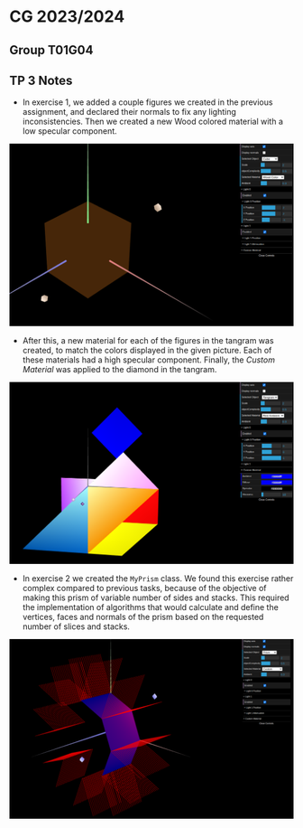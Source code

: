 # CG 2023/2024

## Group T01G04

## TP 3 Notes

- In exercise 1, we added a couple figures we created in the previous assignment, and declared their normals to fix any lighting inconsistencies. Then we created a new Wood colored material with a low specular component.

![Screenshot 1: Wood Colored Material](screenshots/cg-t01g04-tp3-1.png)

- After this, a new material for each of the figures in the tangram was created, to match the colors displayed in the given picture. Each of these materials had a high specular component. Finally, the *Custom Material* was applied to the diamond in the tangram.

![Screenshot 2: Colored Tangram](screenshots/cg-t01g04-tp3-2.png)

- In exercise 2 we created the `MyPrism` class. We found this exercise rather complex compared to previous tasks, because of the objective of making this prism of variable number of sides and stacks. This required the implementation of algorithms that would calculate and define the vertices, faces and normals of the prism based on the requested number of slices and stacks.

![Screenshot 2: Prism with 8 sides and 20 stacks](screenshots/cg-t01g04-tp3-3.png)